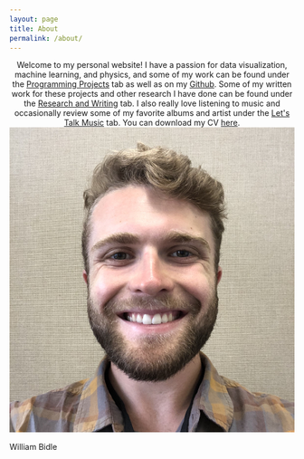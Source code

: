 ```yaml
---
layout: page
title: About
permalink: /about/
---
```


<center>
  Welcome to my personal website! I have a passion for data visualization, machine learning, and physics, and some of my work can be found under the <a href="/programming-projects" title="Programming Projects">Programming Projects</a> tab as well as on my <a href="https://github.com/WilliamBidle" target = "_blank">Github</a>. Some of my written work for these projects and other research I have done can be found under the <a href="/research-and-writing" title="Research and Writing">Research and Writing</a> tab. I also really love listening to music and occasionally review some of my favorite albums and artist under the <a href="/lets-talk-music" title="Let's Talk Music Projects">Let's Talk Music</a> tab. You can download my CV <a href="/assets/CV.pdf" target="_blank">here</a>.
</center>

<div class="Will_about">
      <img src="/images/William-Bidle.jpg" class="Will_about">
      <p>William Bidle</p>
</div>

<br>









